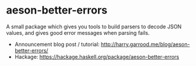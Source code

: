 # aeson-better-errors

A small package which gives you tools to build parsers to decode JSON values,
and gives good error messages when parsing fails.

* Announcement blog post / tutorial: <http://harry.garrood.me/blog/aeson-better-errors/>
* Hackage: <https://hackage.haskell.org/package/aeson-better-errors>
